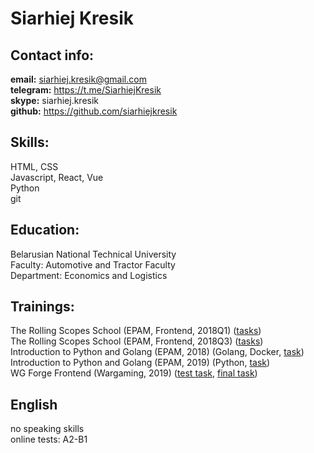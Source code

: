 # Siarhiej Kresik

## Contact info:

**email:** [siarhiej.kresik@gmail.com](siarhiej.kresik@gmail.com)  
**telegram:** <https://t.me/SiarhiejKresik>  
**skype:** siarhiej.kresik  
**github:** <https://github.com/siarhiejkresik>

## Skills:

HTML, CSS  
Javascript, React, Vue  
Python  
git

## Education:

Belarusian National Technical University  
Faculty: Automotive and Tractor Faculty  
Department: Economics and Logistics

## Trainings:

The Rolling Scopes School (EPAM, Frontend, 2018Q1) ([tasks](https://github.com/siarhiejkresik/rolling-scopes-school-2018Q1))  
The Rolling Scopes School (EPAM, Frontend, 2018Q3) ([tasks](https://github.com/siarhiejkresik/rolling-scopes-school-2018Q3))  
Introduction to Python and Golang (EPAM, 2018) (Golang, Docker, [task](https://github.com/siarhiejkresik/go-kvdb))  
Introduction to Python and Golang (EPAM, 2019) (Python, [task](https://github.com/siarhiejkresik/Epam-2019-Python-Homework))  
WG Forge Frontend (Wargaming, 2019) ([test task](https://github.com/siarhiejkresik/wg_forge_frontend), [final task](https://github.com/share-n-coffee/share_coffee_frontend))

## English

no speaking skills  
online tests: A2-B1
